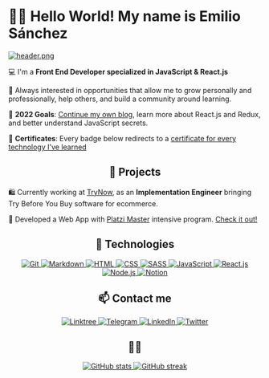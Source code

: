 # ✌🏼 Hello World! My name is Emilio Sánchez

[![header.png](https://i.postimg.cc/C1yJNRFh/header.png)](https://emlez.netlify.app/)

💻 I'm a **Front End Developer specialized in JavaScript & React.js**

🔰 Always interested in opportunities that allow me to grow personally and professionally, help others, and build a community around learning.

🏁 **2022 Goals**: [Continue my own blog](https://emlez.netlify.app/blog/), learn more about React.js and Redux, and better understand JavaScript secrets.

🥇 **Certificates**: Every badge below redirects to a [certificate for every technology I've learned](https://platzi.com/p/emlez/)

<h2 align=center>🚀 Projects</h2>

🛍 Currently working at [TryNow](https://www.trynow.io/), as an **Implementation Engineer** bringing Try Before You Buy software for ecommerce.

💚 Developed a Web App with [Platzi Master](https://github.com/Platzi-Master-C8) intensive program. [Check it out!](https://salaries.get-hired.work/)

<div align="center">
<h2>👾 Technologies</h2>

  <a href="https://platzi.com/p/emlez/curso/1557-git-github/diploma/detalle/">
    <img src="https://img.shields.io/badge/Git-F05032?style=for-the-badge&logo=git&logoColor=white" alt="Git" />
  </a>
  <a href="https://platzi.com/p/emlez/curso/1050-programacion-basica/diploma/detalle/">
    <img src="https://img.shields.io/badge/Markdown-000000?style=for-the-badge&logo=markdown&logoColor=white" alt="Markdown" />
  </a>
  <a href="https://platzi.com/p/emlez/curso/2008-html-css/diploma/detalle/">
    <img src="https://img.shields.io/badge/HTML5-E34F26?style=for-the-badge&logo=html5&logoColor=white" alt="HTML" />
  </a>
  <a href="https://platzi.com/p/emlez/curso/1640-frontend-developer-2019/diploma/detalle/">
    <img src="https://img.shields.io/badge/CSS3-1572B6?style=for-the-badge&logo=css3&logoColor=white" alt="CSS" />
  </a>
  <a href="https://platzi.com/p/emlez/curso/1758-html-practico/diploma/detalle/">
    <img src="https://img.shields.io/badge/Sass-CC6699?style=for-the-badge&logo=sass&logoColor=white" alt="SASS" />
  </a>
  <a href="https://platzi.com/p/emlez/curso/2503-jschallenge-fase1/diploma/detalle/">
    <img src="https://img.shields.io/badge/JavaScript-323330?style=for-the-badge&logo=javascript&logoColor=F7DF1E" alt="JavaScript" />
  </a>
  <a href="#">
    <img src="https://img.shields.io/badge/React-20232A?style=for-the-badge&logo=react&logoColor=61DAFB" alt="React.js" />
  </a>
  <a href="https://platzi.com/p/emlez/curso/2610-jschallenge-fase2/diploma/detalle/">
    <img src="https://img.shields.io/badge/Node.js-339933?style=for-the-badge&logo=nodedotjs&logoColor=white" alt="Node.js" />
  </a>
  <a href="https://platzi.com/p/emlez/curso/2226-notion/diploma/detalle/">
    <img src="https://img.shields.io/badge/Notion-000000?style=for-the-badge&logo=notion&logoColor=white" alt="Notion" />
  </a>
</div>

<div align="center">
<h2>📫 Contact me</h2>
  <a href="https://linktr.ee/emlezdev/">
    <img src="https://img.shields.io/badge/linktree-39E09B?style=for-the-badge&logo=linktree&logoColor=white" alt="Linktree" />
  </a>
  <a href="https://t.me/emlezdev/">
    <img src="https://img.shields.io/badge/Telegram-2CA5E0?style=for-the-badge&logo=telegram&logoColor=white" alt="Telegram" />
  </a>
  <a href="https://www.linkedin.com/in/emlez/">
    <img src="https://img.shields.io/badge/LinkedIn-0077B5?style=for-the-badge&logo=linkedin&logoColor=white" alt="LinkedIn" />
  </a>
  <a href="https://twitter.com/emlezdev/">
    <img src="https://img.shields.io/badge/Twitter-1DA1F2?style=for-the-badge&logo=twitter&logoColor=white" alt="Twitter" />
  </a>
</div>

<div align="center">
  <h2>🐙🐱</h2>
  <a href="https://github.com/emlez?tab=repositories">
    <img src="https://github-readme-stats.vercel.app/api?username=emlez&hide=issues&show_icons=true&custom_title=emlez GitHub Stats&title_color=94d2da&text_color=e1dff5&icon_color=fdbf72&bg_color=1e1b34" alt="GitHub stats" />
    <img src="https://github-readme-streak-stats.herokuapp.com?user=emlez&theme=shades-of-purple&date_format=M%20j%5B%2C%20Y%5D&background=1E1B34&stroke=94D2DA&currStreakNum=F49698&ring=94D2DA&fire=F49698&border=CAA7EA&sideNums=E1DFF5&sideLabels=FDBF72&currStreakLabel=FDBF72&dates=CAA7EA" alt="GitHub streak" />
  </a>
</div>
